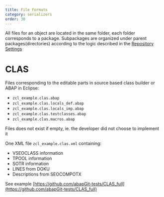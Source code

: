 ```yaml
---
title: File Formats
category: serializers
order: 30
---
```


All files for an object are located in the same folder, each folder corresponds to a package. Subpackages are organized under parent packages(directories) according to the logic described in the [Repository Settings](settings-dot-abapgit.html)

# CLAS
Files corresponding to the editable parts in source based class builder or ABAP in Eclipse:

* `zcl_example.clas.abap`
* `zcl_example.clas.locals_def.abap`
* `zcl_example.clas.locals_imp.abap`
* `zcl_example.clas.testclasses.abap`
* `zcl_example.clas.macros.abap`

Files does not exist if empty, ie. the developer did not choose to implement it

One XML file `zcl_example.clas.xml` containing:

* VSEOCLASS information
* TPOOL information
* SOTR information
* LINES from DOKU
* Descriptions from SEOCOMPOTX

See example [https://github.com/abapGit-tests/CLAS_full](https://github.com/abapGit-tests/CLAS_full)
